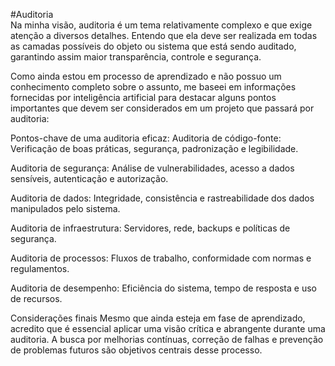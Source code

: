 #Auditoria<br>
Na minha visão, auditoria é um tema relativamente complexo e que exige atenção a diversos detalhes. Entendo que ela deve ser realizada em todas as camadas possíveis do objeto ou sistema que está sendo auditado, garantindo assim maior transparência, controle e segurança.

Como ainda estou em processo de aprendizado e não possuo um conhecimento completo sobre o assunto, me baseei em informações fornecidas por inteligência artificial para destacar alguns pontos importantes que devem ser considerados em um projeto que passará por auditoria:

Pontos-chave de uma auditoria eficaz:
Auditoria de código-fonte: Verificação de boas práticas, segurança, padronização e legibilidade.

Auditoria de segurança: Análise de vulnerabilidades, acesso a dados sensíveis, autenticação e autorização.

Auditoria de dados: Integridade, consistência e rastreabilidade dos dados manipulados pelo sistema.

Auditoria de infraestrutura: Servidores, rede, backups e políticas de segurança.

Auditoria de processos: Fluxos de trabalho, conformidade com normas e regulamentos.

Auditoria de desempenho: Eficiência do sistema, tempo de resposta e uso de recursos.

Considerações finais
Mesmo que ainda esteja em fase de aprendizado, acredito que é essencial aplicar uma visão crítica e abrangente durante uma auditoria. A busca por melhorias contínuas, correção de falhas e prevenção de problemas futuros são objetivos centrais desse processo.